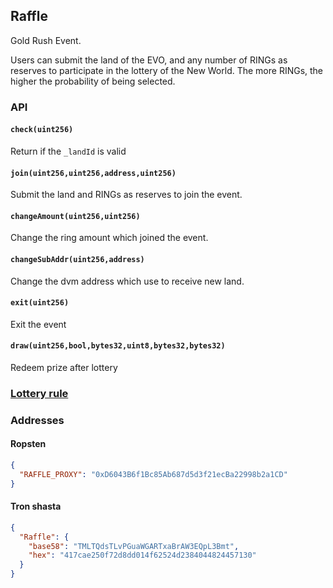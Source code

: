 ## Raffle

Gold Rush Event.  

Users can submit the land of the EVO, and any number of RINGs as reserves to participate in the lottery of the New World. The more RINGs, the higher the probability of being selected. 

### API

#### `check(uint256)`
Return if the `_landId` is valid

#### `join(uint256,uint256,address,uint256)`
Submit the land and RINGs as reserves to join the event. 

#### `changeAmount(uint256,uint256)`
Change the ring amount which joined the event.

#### `changeSubAddr(uint256,address)`
Change the dvm address which use to receive new land.

#### `exit(uint256)`
Exit the event

#### `draw(uint256,bool,bytes32,uint8,bytes32,bytes32)`
Redeem prize after lottery

### [Lottery rule](./Lottery-en.md)

### Addresses

#### Ropsten
```json
{
  "RAFFLE_PROXY": "0xD6043B6f1Bc85Ab687d5d3f21ecBa22998b2a1CD"
}
```

#### Tron shasta
```json
{
  "Raffle": {
  	"base58": "TMLTQdsTLvPGuaWGARTxaBrAW3EQpL3Bmt",
	"hex": "417cae250f72d8dd014f62524d2384044824457130"
  } 
}
```
